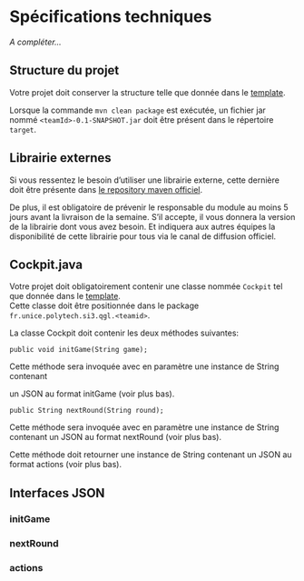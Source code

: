 # Spécifications techniques

*A compléter...*

## Structure du projet
Votre projet doit conserver la structure telle que donnée dans le [template](https://github.com/mathiascouste/qgl-template).

Lorsque la commande `mvn clean package` est exécutée, un fichier jar nommé `<teamId>-0.1-SNAPSHOT.jar` doit être présent dans le répertoire `target`.

## Librairie externes
Si vous ressentez le besoin d’utiliser une librairie externe, cette dernière doit être présente dans [le repository maven officiel](https://mvnrepository.com/).

De plus, il est obligatoire de prévenir le responsable du module au moins 5 jours avant la livraison de la semaine. S’il accepte, il vous donnera la version de la librairie dont vous avez besoin. Et indiquera aux autres équipes la disponibilité de cette librairie pour tous via le canal de diffusion officiel.

## Cockpit.java
Votre projet doit obligatoirement contenir une classe nommée `Cockpit` tel que donnée dans le [template](https://github.com/mathiascouste/qgl-template/blob/master/src/main/java/fr/unice/polytech/si3/qgl/teamid/Cockpit.java).  
Cette classe doit être positionnée dans le package `fr.unice.polytech.si3.qgl.<teamid>`.

La classe Cockpit doit contenir les deux méthodes suivantes:

    public void initGame(String game);

Cette méthode sera invoquée avec en paramètre une instance de String contenant

un JSON au format initGame (voir plus bas).

    public String nextRound(String round);
    

Cette méthode sera invoquée avec en paramètre une instance de String contenant un JSON au format nextRound (voir plus bas).

Cette méthode doit retourner une instance de String contenant un JSON au format actions (voir plus bas).

## Interfaces JSON
### initGame

### nextRound

### actions

